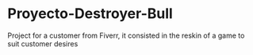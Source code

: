 # Proyecto-Destroyer-Bull

Project for a customer from Fiverr, it consisted in the reskin of a game to suit customer desires
 
